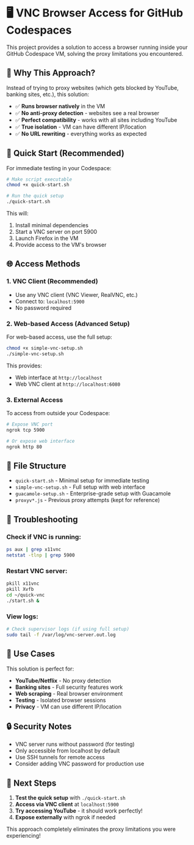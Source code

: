 # 🖥️ VNC Browser Access for GitHub Codespaces

This project provides a solution to access a browser running inside your GitHub Codespace VM, solving the proxy limitations you encountered.

## 🎯 Why This Approach?

Instead of trying to proxy websites (which gets blocked by YouTube, banking sites, etc.), this solution:

- ✅ **Runs browser natively** in the VM
- ✅ **No anti-proxy detection** - websites see a real browser
- ✅ **Perfect compatibility** - works with all sites including YouTube
- ✅ **True isolation** - VM can have different IP/location
- ✅ **No URL rewriting** - everything works as expected

## 🚀 Quick Start (Recommended)

For immediate testing in your Codespace:

```bash
# Make script executable
chmod +x quick-start.sh

# Run the quick setup
./quick-start.sh
```

This will:
1. Install minimal dependencies
2. Start a VNC server on port 5900
3. Launch Firefox in the VM
4. Provide access to the VM's browser

## 🌐 Access Methods

### 1. VNC Client (Recommended)
- Use any VNC client (VNC Viewer, RealVNC, etc.)
- Connect to: `localhost:5900`
- No password required

### 2. Web-based Access (Advanced Setup)
For web-based access, use the full setup:

```bash
chmod +x simple-vnc-setup.sh
./simple-vnc-setup.sh
```

This provides:
- Web interface at `http://localhost`
- Web VNC client at `http://localhost:6080`

### 3. External Access
To access from outside your Codespace:

```bash
# Expose VNC port
ngrok tcp 5900

# Or expose web interface
ngrok http 80
```

## 📁 File Structure

- `quick-start.sh` - Minimal setup for immediate testing
- `simple-vnc-setup.sh` - Full setup with web interface
- `guacamole-setup.sh` - Enterprise-grade setup with Guacamole
- `proxyv*.js` - Previous proxy attempts (kept for reference)

## 🔧 Troubleshooting

### Check if VNC is running:
```bash
ps aux | grep x11vnc
netstat -tlnp | grep 5900
```

### Restart VNC server:
```bash
pkill x11vnc
pkill Xvfb
cd ~/quick-vnc
./start.sh &
```

### View logs:
```bash
# Check supervisor logs (if using full setup)
sudo tail -f /var/log/vnc-server.out.log
```

## 🎯 Use Cases

This solution is perfect for:

- **YouTube/Netflix** - No proxy detection
- **Banking sites** - Full security features work
- **Web scraping** - Real browser environment
- **Testing** - Isolated browser sessions
- **Privacy** - VM can use different IP/location

## 🔒 Security Notes

- VNC server runs without password (for testing)
- Only accessible from localhost by default
- Use SSH tunnels for remote access
- Consider adding VNC password for production use

## 🚀 Next Steps

1. **Test the quick setup** with `./quick-start.sh`
2. **Access via VNC client** at `localhost:5900`
3. **Try accessing YouTube** - it should work perfectly!
4. **Expose externally** with ngrok if needed

This approach completely eliminates the proxy limitations you were experiencing!